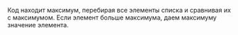 Код находит максимум, перебирая все элементы списка и сравнивая их с максимумом. Если элемент больше максимума, даем максимуму значение элемента.
